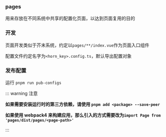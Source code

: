 ### pages

用来存放在不同系统中共享的配置化页面，以达到页面复用的目的

### 开发

页面开发类似于芥末系统，约定以`pages/**/index.vue`作为页面入口组件

配置文件约定名字为`<horn_key>.config.ts`，默认导出配置对象

### 发布配置

运行 `pnpm run pub-configs`

::: warning 注意

**如果需要安装运行时的第三方依赖，请使用 `pnpm add <package> --save-peer`**

**如果使用 webpack4 来构建应用，那么引入的方式需要改为`import Page from 'pages/dist/pages/<page-path>'`**

:::
